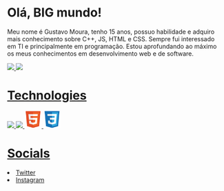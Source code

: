 # Olá, BIG mundo!

Meu nome é Gustavo Moura, tenho 15 anos, possuo habilidade e adquiro mais conhecimento sobre C++, JS, HTML e CSS. Sempre fui interessado em TI e principalmente em programação. Estou aprofundando ao máximo os meus conhecimentos em desenvolvimento web e de software.

<div>
  <a href="https://github.com/gmdot">
  <img height="180em" src="https://github-readme-stats.vercel.app/api?username=gmdot&show_icons=true&theme=highcontrast&include_all_commits=true&count_private=true"/>
  <img height="180em" src="https://github-readme-stats.vercel.app/api/top-langs/?username=gmdot&layout=compact&langs_count=8&theme=highcontrast"/>
</div>

<div>
  <h1>Technologies</h1>
  <img aling="center" widht="40" height="40" src="https://raw.githubusercontent.com/jmnote/z-icons/master/svg/cpp.svg">
  <img aling="center" widht="40" height="40" src="https://raw.githubusercontent.com/devicons/devicon/master/icons/html5/javascript.svg">
  <img aling="center" widht="40" height="40" src="https://raw.githubusercontent.com/devicons/devicon/master/icons/html5/html5-original.svg">
  <img aling="center" widht="40" height="40" src="https://raw.githubusercontent.com/devicons/devicon/master/icons/css3/css3-original.svg">
</div>
        
<div>
  <h1>Socials</h1>
  <li>
    <a href="https://twitter.com/m4ddz7">Twitter</a>
  </li>
  <li>
    <a href="https://instagram.com/m4ddz7">Instagram</a>
  </li>
</div>
